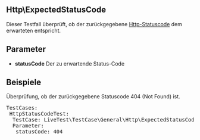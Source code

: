 ## Http\ExpectedStatusCode

Dieser Testfall überprüft, ob der zurückgegebene [Http-Statuscode](http://de.wikipedia.org/wiki/HTTP-Statuscode) dem erwarteten entspricht.

## Parameter 

* **statusCode** Der zu erwartende Status-Code

## Beispiele
Überprüfung, ob der zurückgegebene Statuscode 404 (Not Found) ist.
<pre>TestCases:
 HttpStatusCodeTest:
  TestCase: LiveTest\TestCase\General\Http\ExpectedStatusCode
  Parameter:
   statusCode: 404</pre>